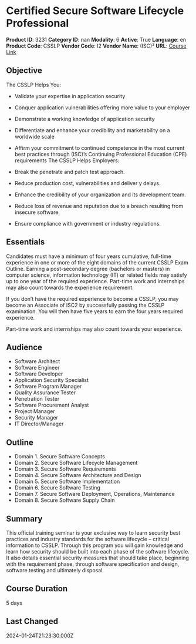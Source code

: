 # Certified Secure Software Lifecycle Professional

**Product ID**: 3231
**Category ID**: nan
**Modality**: 6
**Active**: True
**Language**: en
**Product Code**: CSSLP
**Vendor Code**: I2
**Vendor Name**: (ISC)²
**URL**: [Course Link](https://www.fastlaneus.com/course/isc-csslp)

## Objective
The CSSLP Helps You:


- Validate your expertise in application security
- Conquer application vulnerabilities offering more value to your employer
- Demonstrate a working knowledge of application security
- Differentiate and enhance your credibility and marketability on a worldwide scale
- Affirm your commitment to continued competence in the most current best practices through (ISC)’s Continuing Professional Education (CPE) requirements
The CSSLP Helps Employers:


- Break the penetrate and patch test approach.
- Reduce production cost, vulnerabilities and deliver y delays.
- Enhance the credibility of your organization and its development team.
- Reduce loss of revenue and reputation due to a breach resulting from insecure software.
- Ensure compliance with government or industry regulations.

## Essentials
Candidates must have a minimum of four years cumulative, full-time experience in one or more of the eight domains of the current CSSLP Exam Outline. Earning a post-secondary degree (bachelors or masters) in computer science, information technology (IT) or related fields may satisfy up to one year of the required experience. Part-time work and internships may also count towards the experience requirement.

If you don’t have the required experience to become a CSSLP, you may become an Associate of ISC2 by successfully passing the CSSLP examination. You will then have five years to earn the four years required experience.

Part-time work and internships may also count towards your experience.

## Audience
- Software Architect
- Software Engineer
- Software Developer
- Application Security Specialist
- Software Program Manager
- Quality Assurance Tester
- Penetration Tester
- Software Procurement Analyst
- Project Manager
- Security Manager
- IT Director/Manager

## Outline
- Domain 1. Secure Software Concepts
- Domain 2. Secure Software Lifecycle Management
- Domain 3. Secure Software Requirements
- Domain 4. Secure Software Architecture and Design
- Domain 5. Secure Software Implementation
- Domain 6. Secure Software Testing
- Domain 7. Secure Software Deployment, Operations, Maintenance
- Domain 8. Secure Software Supply Chain

## Summary
This official training seminar is your exclusive way to learn security best practices and industry standards for the software lifecycle – critical information to CSSLP. Through this program you will gain knowledge and learn how security should be built into each phase of the software lifecycle. It also details essential security measures that should take place, beginning with the requirement phase, through software specification and design, software testing and ultimately disposal.

## Course Duration
5 days

## Last Changed
2024-01-24T21:23:30.000Z
